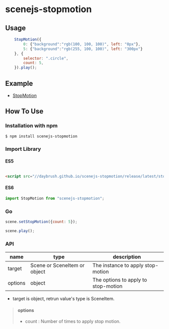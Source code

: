 # scenejs-stopmotion

## Usage
```js
    StopMotion({
        0: {"background":"rgb(100, 100, 100)", left: "0px"},
        5: {"background":"rgb(255, 100, 100)", left: "300px"}
    }, {
        selector: ".circle",
        count: 5,
    }).play();
```
## Example
* [StopMotion](//daybrush.github.io/scenejs-stopmotion/example/stopmotion.html)

## How To Use

### Installation with npm

```bash
$ npm install scenejs-stopmotion
```

### Import Library
#### ES5
```html

<script src="//daybrush.github.io/scenejs-stopmotion/release/latest/stopmotion.min.js">
```
#### ES6
```js
import StopMotion from "scenejs-stopmotion";
```

### Go

```js
scene.setStopMotion({count: 5});

scene.play();
```


### API

|name|type|description|
|---|---|---|
|target|Scene or SceneItem or object| The instance to apply stop-motion|
|options|object| The options to apply to stop-motion|


* target is object, retrun value's type is SceneItem.

> #### options
> * count : Number of times to apply stop motion.

